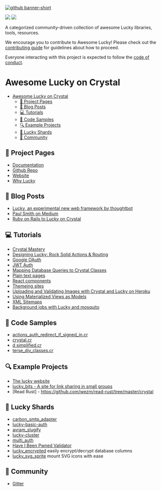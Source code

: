 [![github banner-short](https://github.com/andrewmcodes/awesome-lucky/blob/master/media/banner-portrait.png)](http://luckyframework.org)

<div>
  <p>
    <a href="https://github.com/sindresorhus/awesome"><img src="https://cdn.rawgit.com/sindresorhus/awesome/d7305f38d29fed78fa85652e3a63e154dd8e8829/media/badge.svg"></a>
    <a href="https://travis-ci.org/andrewmcodes/awesome-lucky"><img src="https://travis-ci.org/andrewmcodes/awesome-lucky.svg?branch=master"></a>
  </p>
</div>

A categorized community-driven collection of awesome Lucky libraries, tools, resources.

We encourage you to contribute to Awesome Lucky! Please check out the
[contributing guide](https://github.com/andrewmcodes/awesome-lucky/blob/master/CONTRIBUTING.md) for guidelines about how to proceed.

Everyone interacting with this project is expected to follow the [code of conduct](https://github.com/andrewmcodes/awesome-lucky/blob/master/CODE_OF_CONDUCT.md).

# Awesome Lucky on Crystal

- [Awesome Lucky on Crystal](#awesome-lucky-on-crystal)
  - [:page_facing_up: Project Pages](#page_facing_up-project-pages)
  - [:thought_balloon: Blog Posts](#thought_balloon-blog-posts)
  - [:computer: Tutorials](#computer-tutorials)
  - [:space_invader: Code Samples](#space_invader-code-samples)
  - [:mag: Example Projects](#mag-example-projects)
  - [:gem: Lucky Shards](#gem-lucky-shards)
  - [:busts_in_silhouette: Community](#busts_in_silhouette-community)

## :page_facing_up: Project Pages

- [Documentation](https://luckyframework.org/guides/overview/)
- [Github Repo](https://github.com/luckyframework/lucky)
- [Website](https://luckyframework.org/)
- [Why Lucky](https://luckyframework.org/why-lucky/)

## :thought_balloon: Blog Posts

- [Lucky, an experimental new web framework by thoughtbot](https://robots.thoughtbot.com/lucky-an-experimental-new-web-framework-by-thoughtbot)
- [Paul Smith on Medium](https://hackernoon.com/ruby-on-rails-to-lucky-on-crystal-blazing-fast-fewer-bugs-and-even-more-fun-104010913fec)
- [Ruby on Rails to Lucky on Crystal](https://hackernoon.com/ruby-on-rails-to-lucky-on-crystal-blazing-fast-fewer-bugs-and-even-more-fun-104010913fec)

## :computer: Tutorials

- [Crystal Mastery](https://www.crystalmastery.io/episodes)
- [Designing Lucky: Rock Solid Actions & Routing](https://robots.thoughtbot.com/designing-lucky-actions-routing)
- [Google OAuth](https://dev.to/jwoertink/google-oauth-with-lucky-5c10)
- [JWT Auth](https://dev.to/mikeeus/jwt-auth-in-lucky-api-if0)
- [Mapping Database Queries to Crystal Classes](https://dev.to/mikeeus/mapping-database-queries-to-crystal-classes-with-crystal-db-and-lucky-460i)
- [Plain text pages](https://dev.to/jwoertink/plain-text-pages-in-lucky-27ja)
- [React components](https://dev.to/mikeeus/react-components-in-lucky-with-laravel-mix-and-lucky-react-nlb)
- [Themeing sites](https://dev.to/jwoertink/themeing-sites-in-lucky-1a4d)
- [Uploading and Validating Images with Crystal and Lucky on Heroku](https://dev.to/mikeeus/uploading-and-validating-images-with-crystal-and-lucky-on-heroku-13p2)
- [Using Materialized Views as Models](https://dev.to/mikeeus/using-materialized-views-as-models-in-lucky-34ne)
- [XML Sitemaps](https://dev.to/jwoertink/xml-sitemaps-with-lucky-2p5g)
- [Background jobs with Lucky and mosquito](https://dev.to/jwoertink/background-jobs-with-lucky-543p)

## :space_invader: Code Samples

- [actions_auth_redirect_if_signed_in.cr](https://gist.github.com/robacarp/ef45825ba665f4f8b46cd78a82dce670)
- [crystal.cr](https://gist.github.com/paulcsmith/3d1b521e75b2a4e6bffa8a971ad96876)
- [d simplified.cr](https://gist.github.com/paulcsmith/0b6b0da6a731ee8c3d1712cbb5b2e077)
- [terse_div_classes.cr](https://gist.github.com/robacarp/926ad19ef839079bd1377afc5dcd5cae)

## :mag: Example Projects

- [The lucky website](https://github.com/luckyframework/website)
- [lucky_bits - A site for link sharing in small groups](https://github.com/edwardloveall/lucky_bits)
- [Read Rust] - https://github.com/wezm/read-rust/tree/master/crystal

## :gem: Lucky Shards

- [carbon_smtp_adapter](https://github.com/oneiros/carbon_smtp_adapter)
- [lucky-basic-auth](https://github.com/jwoertink/lucky-basic-auth)
- [avram_slugify](https://github.com/luckyframework/avram_slugify)
- [lucky-cluster](https://github.com/jwoertink/lucky-cluster)
- [multi_auth](https://github.com/msa7/multi_auth#lucky-integration-example)
- [Have I Been Pwned Validator](https://github.com/watzon/lucky_have_i_been_pwned_validator)
- [lucky_encrypted](https://github.com/microgit-com/lucky_encrypted) easily encrypt/decrypt database columns
- [lucky_svg_sprite](https://github.com/tilishop/lucky_svg_sprite.cr) mount SVG icons with ease

## :busts_in_silhouette: Community

- [Gitter](https://gitter.im/luckyframework/Lobby)
